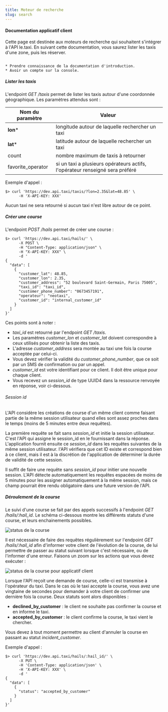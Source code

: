 ```yaml
---
title: Moteur de recherche
slug: search
---
```


#### Documentation applicatif client

Cette page est destinée aux moteurs de recherche qui souhaitent s'intégrer à l'API le.taxi. En suivant cette documentation, vous saurez lister les taxis d'une zone, puis les réserver.

```def:Prérequis

* Prendre connaissance de la documentation d'introduction.
* Avoir un compte sur la console.
```

##### Lister les taxis

L'endpoint *GET /taxis* permet de lister les taxis autour d'une coordonnée géographique. Les paramètres attendus sont :


| Nom du paramètre  | Valeur |
| ----------------- | ------ |
| **lon**\*         | longitude autour de laquelle rechercher un taxi
| **lat**\*         | latitude autour de laquelle rechercher un taxi
| count             | nombre maximum de taxis à retourner
| favorite_operator | si un taxi a plusieurs opérateurs actifs, l'opérateur renseigné sera préféré

Exemple d'appel :

```shell
$> curl 'https://dev.api.taxi/taxis/?lon=2.35&lat=48.85' \
      -H 'X-API-KEY: XXX'
```

Aucun taxi ne sera retourné si aucun taxi n'est libre autour de ce point.

##### Créer une course

L'endpoint *POST /hails* permet de créer une course :


```shell
$> curl 'https://dev.api.taxi/hails/' \
      -X POST \
      -H "Content-Type: application/json" \
      -H "X-API-KEY: XXX" \
      -d '
{
  "data": [
    {
      "customer_lat": 48.85,
      "customer_lon": 2.35,
      "customer_address": "52 boulevard Saint-Germain, Paris 75005",
      "taxi_id": "taxi_id",
      "customer_phone_number": "0673457191",
      "operateur": "neotaxi",
      "customer_id": "internal_customer_id"
    }
  ]
}'
```

Ces points sont à noter :

* *taxi_id* est retourné par l'endpoint *GET /taxis*.
* Les paramètres *customer_lon* et *customer_lat* doivent correspondre à ceux utilisés pour obtenir la liste des taxis.
* L'adresse *customer_address* sera montée au taxi une fois la course acceptée par celui-ci.
* Vous devez vérifier la validité du *customer_phone_number*, que ce soit par un SMS de confirmation ou par un appel.
* *customer_id* est votre identifiant pour ce client. Il doit être unique pour chaque client.
* Vous recevez un *session_id* de type UUID4 dans la ressource renvoyée en réponse, voir ci-dessous.

###### Session id

L'API considère les créations de course d'un même client comme faisant partie de la même session utilisateur quand elles
sont assez proches dans le temps (moins de 5 minutes entre deux requêtes).

La première requête se fait sans *session_id* et initie la session utilisateur. C'est l'API qui assigne le session_id en
le fournissant dans la réponse. L'application fournit ensuite ce *session_id* dans les requêtes suivantes de la même
session utilisateur. l'API vérifiera que cet ID existe et correspond bien à ce client, mais il est à la discrétion de
l'application de déterminer la durée de validité de cette session.

Il suffit de faire une requête sans *session_id* pour initier une nouvelle session. L'API détecte automatiquement les
requêtes espacées de moins de 5 minutes pour les assigner automatiquement à la même session, mais ce champ pourrait être
rendu obligatoire dans une future version de l'API.

##### Déroulement de la course

Le suivi d'une course se fait par des appels successifs à l'endpoint *GET /hails/:hail_id*. Le schéma ci-dessous montre les
différents statuts d'une course, et leurs enchainements possibles.

![status de la course](/images/doc/trip-status.png)


Il est nécessaire de faire des requêtes régulièrement sur l'endpoint *GET /hails/:hail_id* afin d'informer votre client de
l'évolution de la course, de lui permettre de passer au statut suivant lorsque c'est nécessaire, ou de l'informer d'une
erreur. Faisons un zoom sur les actions que vous devez exécuter :

![status de la course pour applicatif client](/images/doc/trip-status-search.png)

Lorsque l'API reçoit une demande de course, celle-ci est transmise à l'opérateur du taxi. Dans le cas où le taxi accepte
la course, vous avez une vingtaine de secondes pour demander à votre client de confirmer une dernière fois la course.
Deux statuts sont alors disponibles :

* **declined_by_customer** : le client ne souhaite pas confirmer la course et en informe le taxi.
* **accepted_by_customer** : le client confirme la course, le taxi vient le chercher.

Vous devez à tout moment permettre au client d'annuler la course en passant au statut *incident_customer*.

Exemple d'appel :

```shell
$> curl 'https://dev.api.taxi/hails/:hail_id/' \
      -X PUT \
      -H 'Content-Type: application/json' \
      -H 'X-API-KEY: XXX' \
      -d '
{
  "data": [
    {
      "status": "accepted_by_customer"
    }
  ]
}'
```
